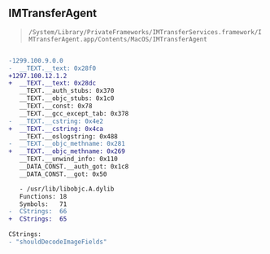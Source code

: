 ## IMTransferAgent

> `/System/Library/PrivateFrameworks/IMTransferServices.framework/IMTransferAgent.app/Contents/MacOS/IMTransferAgent`

```diff

-1299.100.9.0.0
-  __TEXT.__text: 0x28f0
+1297.100.12.1.2
+  __TEXT.__text: 0x28dc
   __TEXT.__auth_stubs: 0x370
   __TEXT.__objc_stubs: 0x1c0
   __TEXT.__const: 0x78
   __TEXT.__gcc_except_tab: 0x378
-  __TEXT.__cstring: 0x4e2
+  __TEXT.__cstring: 0x4ca
   __TEXT.__oslogstring: 0x488
-  __TEXT.__objc_methname: 0x281
+  __TEXT.__objc_methname: 0x269
   __TEXT.__unwind_info: 0x110
   __DATA_CONST.__auth_got: 0x1c8
   __DATA_CONST.__got: 0x50

   - /usr/lib/libobjc.A.dylib
   Functions: 18
   Symbols:   71
-  CStrings:  66
+  CStrings:  65
 
CStrings:
- "shouldDecodeImageFields"

```
